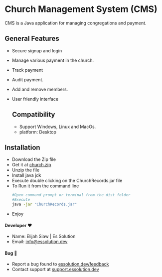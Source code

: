 # Church Management System (CMS)
  CMS is a Java application for managing congregations and payment.

## General Features
* Secure signup and login
* Manage various payment in the church.
* Track payment
* Audit payment.
* Add and remove members.
* User friendly interface

  ## Compatibility
   * Support Windows, Linux and MacOs.
   * platform: Desktop

## Installation
* Download the Zip file
* Get it at [church.zip]()
* Unzip the file
* Install java jdk
* Execute double clicking on the ChurchRecords.jar file
* To Run it from the command line
  ```bash
  #Open command prompt or terminal from the dist folder
  #Execute
  java -jar "ChurchRecords.jar"
  ```
* Enjoy 

#### Developer ❤
* Name: Elijah Siaw | Es Solution
* Email: [info@essolution.dev](mailto:info@essolution.dev)

#### Bug 🐛
* Report a bug found to [essolution.dev/feedback](https://essolution.dev/feedback) 
* Contact support at [support.essolution.dev](https://support.essolution.dev)
